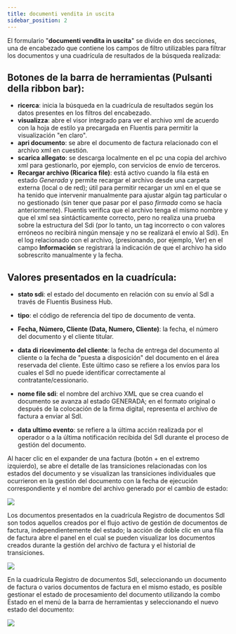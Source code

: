 ```yaml
---
title: documenti vendita in uscita
sidebar_position: 2
---
```


El formulario "**documenti vendita in uscita**" se divide en dos secciones, una de encabezado que contiene los campos de filtro utilizables para filtrar los documentos y una cuadrícula de resultados de la búsqueda realizada:

## Botones de la barra de herramientas (Pulsanti della ribbon bar):

- **ricerca**: inicia la búsqueda en la cuadrícula de resultados según los datos presentes en los filtros del encabezado.
- **visualizza**: abre el visor integrado para ver el archivo xml de acuerdo con la hoja de estilo ya precargada en Fluentis para permitir la visualización "en claro".
- **apri documento**: se abre el documento de factura relacionado con el archivo xml en cuestión.
- **scarica allegato**: se descarga localmente en el pc una copia del archivo xml para gestionarlo, por ejemplo, con servicios de envío de terceros.
- **Recargar archivo (Ricarica file)**: está activo cuando la fila está en estado *Generada* y permite recargar el archivo desde una carpeta externa (local o de red); útil para permitir recargar un xml en el que se ha tenido que intervenir manualmente para ajustar algún tag particular o no gestionado (sin tener que pasar por el paso *firmada* como se hacía anteriormente). Fluentis verifica que el archivo tenga el mismo nombre y que el xml sea sintácticamente correcto, pero no realiza una prueba sobre la estructura del Sdi (por lo tanto, un tag incorrecto o con valores erróneos no recibirá ningún mensaje y no se realizará el envío al Sdi). En el log relacionado con el archivo, (presionando, por ejemplo, Ver) en el campo **Información** se registrará la indicación de que el archivo ha sido sobrescrito manualmente y la fecha.

## Valores presentados en la cuadrícula:

- **stato sdi**: el estado del documento en relación con su envío al SdI a través de Fluentis Business Hub.

- **tipo**: el código de referencia del tipo de documento de venta.

- **Fecha, Número, Cliente (Data, Numero, Cliente)**: la fecha, el número del documento y el cliente titular.

- **data di ricevimento del cliente**: la fecha de entrega del documento al cliente o la fecha de "puesta a disposición" del documento en el área reservada del cliente. Este último caso se refiere a los envíos para los cuales el SdI no puede identificar correctamente al contratante/cessionario.

- **nome file sdi**: el nombre del archivo XML que se crea cuando el documento se avanza al estado GENERADA; en el formato original o después de la colocación de la firma digital, representa el archivo de factura a enviar al SdI.

- **data ultimo evento**: se refiere a la última acción realizada por el operador o a la última notificación recibida del SdI durante el proceso de gestión del documento.

Al hacer clic en el expander de una factura (botón + en el extremo izquierdo), se abre el detalle de las transiciones relacionadas con los estados del documento y se visualizan las transiciones individuales que ocurrieron en la gestión del documento con la fecha de ejecución correspondiente y el nombre del archivo generado por el cambio de estado:

![](/img/it-it/finance-area/sdi-documents/outgoing-sales-documents/image02.png)

Los documentos presentados en la cuadrícula Registro de documentos SdI son todos aquellos creados por el flujo activo de gestión de documentos de factura, independientemente del estado; la acción de doble clic en una fila de factura abre el panel en el cual se pueden visualizar los documentos creados durante la gestión del archivo de factura y el historial de transiciones.

![](/img/it-it/finance-area/sdi-documents/outgoing-sales-documents/image03.png)

En la cuadrícula Registro de documentos SdI, seleccionando un documento de factura o varios documentos de factura en el mismo estado, es posible gestionar el estado de procesamiento del documento utilizando la combo Estado en el menú de la barra de herramientas y seleccionando el nuevo estado del documento:

![](/img/it-it/finance-area/sdi-documents/outgoing-sales-documents/image04.png)